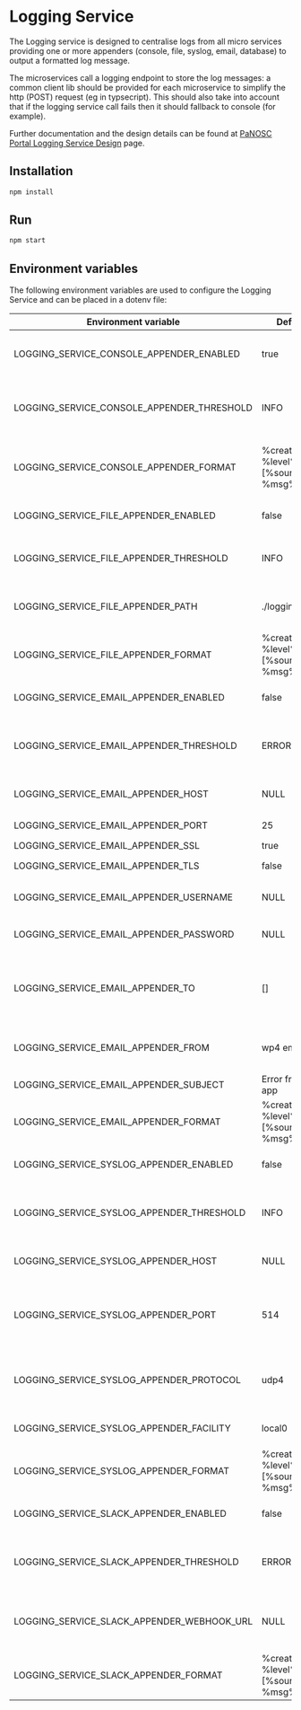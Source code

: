 # Logging Service

The Logging service is designed to centralise logs from all micro services providing one or more appenders (console, file, syslog, email, database) to output a formatted log message.

The microservices call a logging endpoint to store the log messages: a common client lib should be provided for each microservice to simplify the http (POST) request (eg in typsecript). This should also take into account that if the logging service call fails then it should fallback to console (for example).

Further documentation and the design details can be found at [PaNOSC Portal Logging Service Design](https://confluence.panosc.eu/x/-gDAAQ) page.

## Installation

```sh
npm install
```

## Run

```sh
npm start
```

## Environment variables

The following environment variables are used to configure the Logging Service and can be placed in a dotenv file:

| Environment variable | Default value | Usage |
| ---- | ---- | ---- |
| LOGGING_SERVICE_CONSOLE_APPENDER_ENABLED | true | Enables the console appender |
| LOGGING_SERVICE_CONSOLE_APPENDER_THRESHOLD | INFO | The threshold of the console appender |
| LOGGING_SERVICE_CONSOLE_APPENDER_FORMAT | %createdAt% %level% [%source%] - %msg%n | The format of the console appender |
| LOGGING_SERVICE_FILE_APPENDER_ENABLED | false | Enables the file appender |
| LOGGING_SERVICE_FILE_APPENDER_THRESHOLD | INFO | The threshold of the file appender |
| LOGGING_SERVICE_FILE_APPENDER_PATH | ./logging_service.log | Path to the file to write the log to |
| LOGGING_SERVICE_FILE_APPENDER_FORMAT | %createdAt% %level% [%source%] - %msg%n | The format of the file appender |
| LOGGING_SERVICE_EMAIL_APPENDER_ENABLED | false | Enables the email appender |
| LOGGING_SERVICE_EMAIL_APPENDER_THRESHOLD | ERROR | The threshold of the email appender |
| LOGGING_SERVICE_EMAIL_APPENDER_HOST | NULL | SMTP server hostname |
| LOGGING_SERVICE_EMAIL_APPENDER_PORT | 25 | SMTP port |
| LOGGING_SERVICE_EMAIL_APPENDER_SSL | true | Use ssl |
| LOGGING_SERVICE_EMAIL_APPENDER_TLS | false | Use starttls |
| LOGGING_SERVICE_EMAIL_APPENDER_USERNAME | NULL | User for server auth |
| LOGGING_SERVICE_EMAIL_APPENDER_PASSWORD | NULL | Password for server auth |
| LOGGING_SERVICE_EMAIL_APPENDER_TO | [] | A comma separated list of email addresses to send to |
| LOGGING_SERVICE_EMAIL_APPENDER_FROM | wp4 email address | The address to send from |
| LOGGING_SERVICE_EMAIL_APPENDER_SUBJECT | Error from portal app | Subject for email |
| LOGGING_SERVICE_EMAIL_APPENDER_FORMAT | %createdAt% %level% [%source%] - %msg%n | The format of the email appender |
| LOGGING_SERVICE_SYSLOG_APPENDER_ENABLED | false | Enables the syslog appender |
| LOGGING_SERVICE_SYSLOG_APPENDER_THRESHOLD | INFO | The threshold of the syslog appender |
| LOGGING_SERVICE_SYSLOG_APPENDER_HOST | NULL | The host running syslog |
| LOGGING_SERVICE_SYSLOG_APPENDER_PORT | 514 | The port on the host that syslog is running on |
| LOGGING_SERVICE_SYSLOG_APPENDER_PROTOCOL | udp4 | The network protocol to log over |
| LOGGING_SERVICE_SYSLOG_APPENDER_FACILITY | local0 | Syslog facility to use |
| LOGGING_SERVICE_SYSLOG_APPENDER_FORMAT | %createdAt% %level% [%source%] - %msg%n | The format of the syslog appender |
| LOGGING_SERVICE_SLACK_APPENDER_ENABLED | false | Enables the slack appender |
| LOGGING_SERVICE_SLACK_APPENDER_THRESHOLD | ERROR | The threshold of the slack appender |
| LOGGING_SERVICE_SLACK_APPENDER_WEBHOOK_URL | NULL | The webhook URL to send the log to |
| LOGGING_SERVICE_SLACK_APPENDER_FORMAT | %createdAt% %level% [%source%] - %msg%n | The format of the slack appender |
